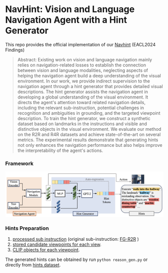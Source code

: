 # NavHint: Vision and Language Navigation Agent with a Hint Generator
This repo provides the official implementation of our [Navhint](https://arxiv.org/abs/2402.02559) (EACL2024 Findings)

> Abstract: Existing work on vision and language navigation mainly relies on navigation-related losses to establish the connection between vision and language modalities, neglecting aspects of helping the navigation agent build a deep understanding of the visual environment.
In our work, we provide indirect supervision to the navigation agent through a hint generator that provides detailed visual descriptions.
The hint generator assists the navigation agent in developing a global understanding of the visual environment. It directs the agent's attention toward related navigation details, including the relevant sub-instruction, potential challenges in recognition and ambiguities in grounding, and the targeted viewpoint description. 
To train the hint generator, we construct a synthetic dataset based on landmarks in the instructions and visible and distinctive objects in the visual environment.
We evaluate our method on the R2R and R4R datasets and achieve state-of-the-art on several metrics. 
The experimental results demonstrate that generating hints not only enhances the navigation performance but also helps improve the interpretability of the agent's actions.

### Framework
![](navhint.png)

### Hints Preparation 
 1. [processed sub instruction](https://drive.google.com/drive/folders/1qQ7K2fMkjeNKYANd59KTUUAaKFji3kM8?usp=sharing) (original sub-instruction: [FG-R2R](https://github.com/YicongHong/Fine-Grained-R2R) ) 
 2. [stored candidate viewpoints for each view](https://drive.google.com/file/d/1OzxkRyaFLbPPTlo6IDdjfkaCRrNuBHlr/view?usp=sharing).
 3. [CLIP objects for each viewpoint](https://drive.google.com/file/d/1-d3wa_Plx00XVGxoie1i75x5Zf8u4QPy/view?usp=sharing). 

The generated hints can be obtained by run `python reason_gen.py` or directly from [hints dataset](https://drive.google.com/drive/folders/1LOrW-cIo9J0Qi6k32RYK6gZWQ5yuzoAS?usp=sharing).
